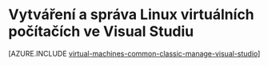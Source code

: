 <properties
   pageTitle="Vytváření a správa Linux VMs ve Visual Studiu | Microsoft Azure"
   description="Zjistěte, jak pomocí aplikace Visual Studio můžete vytvořit a spravovat Azure VMs systémem Linux"
   services="visual-studio-online,virtual-machines-linux"
   documentationCenter="na"
   authors="TomArcher"
   manager="timlt"
   editor="" />
<tags
   ms.service="virtual-machines-linux"
   ms.devlang="multiple"
   ms.topic="article"
   ms.tgt_pltfrm="vm-linux"
   ms.workload="na"
   ms.date="08/15/2016"
   ms.author="tarcher" />

# <a name="create-and-manage-linux-virtual-machines-in-visual-studio"></a>Vytváření a správa Linux virtuálních počítačích ve Visual Studiu



[AZURE.INCLUDE [virtual-machines-common-classic-manage-visual-studio](../../includes/virtual-machines-common-classic-manage-visual-studio.md)]
